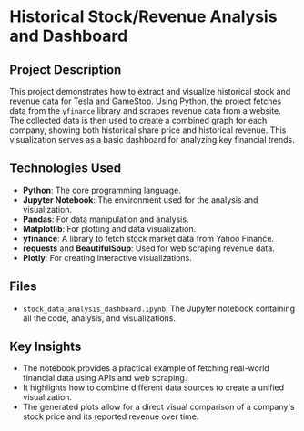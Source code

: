 # Historical Stock/Revenue Analysis and Dashboard

## Project Description
This project demonstrates how to extract and visualize historical stock and revenue data for Tesla and GameStop. Using Python, the project fetches data from the `yfinance` library and scrapes revenue data from a website. The collected data is then used to create a combined graph for each company, showing both historical share price and historical revenue. This visualization serves as a basic dashboard for analyzing key financial trends.

## Technologies Used
* **Python**: The core programming language.
* **Jupyter Notebook**: The environment used for the analysis and visualization.
* **Pandas**: For data manipulation and analysis.
* **Matplotlib**: For plotting and data visualization.
* **yfinance**: A library to fetch stock market data from Yahoo Finance.
* **requests** and **BeautifulSoup**: Used for web scraping revenue data.
* **Plotly**: For creating interactive visualizations.

## Files
* `stock_data_analysis_dashboard.ipynb`: The Jupyter notebook containing all the code, analysis, and visualizations.

## Key Insights
* The notebook provides a practical example of fetching real-world financial data using APIs and web scraping.
* It highlights how to combine different data sources to create a unified visualization.
* The generated plots allow for a direct visual comparison of a company's stock price and its reported revenue over time.
